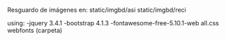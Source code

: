 Resguardo de imágenes en:
 static/imgbd/asi
 static/imgbd/reci

using:
-jquery 3.4.1
-bootstrap 4.1.3
-fontawesome-free-5.10.1-web
    all.css
    webfonts (carpeta)


